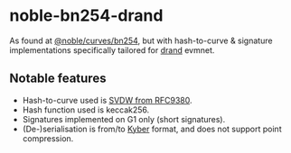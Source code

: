 # noble-bn254-drand

As found at [@noble/curves/bn254](https://github.com/paulmillr/noble-curves/blob/c13d9d0dca752d2a45675c3b1508beb2eb3981ca/src/bn254.ts), but with hash-to-curve & signature implementations specifically tailored for [drand](https://drand.love) evmnet.

## Notable features

-   Hash-to-curve used is [SVDW from RFC9380](https://datatracker.ietf.org/doc/html/rfc9380/#svdw).
-   Hash function used is keccak256.
-   Signatures implemented on G1 only (short signatures).
-   (De-)serialisation is from/to [Kyber](https://github.com/dedis/kyber) format, and does not support point compression.
